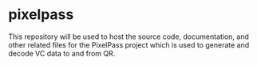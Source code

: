 
# pixelpass
This repository will be used to host the source code, documentation, and other related files for the PixelPass project which is used to generate and decode VC data to and from QR.

